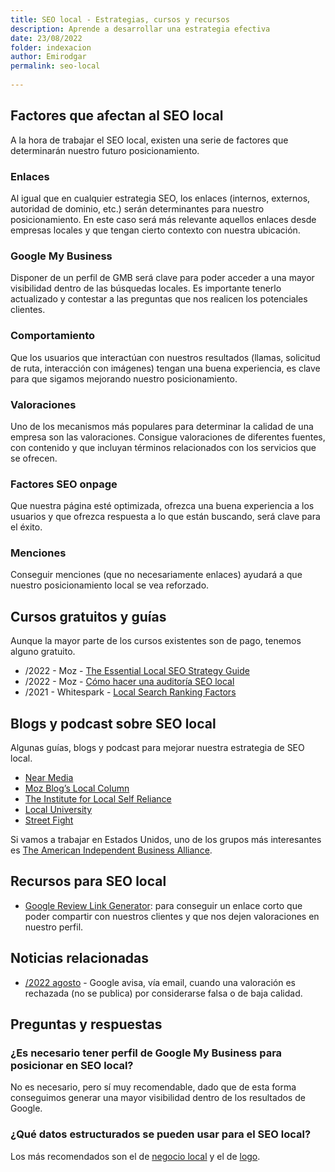 ```yaml
---
title: SEO local - Estrategias, cursos y recursos
description: Aprende a desarrollar una estrategia efectiva
date: 23/08/2022
folder: indexacion
author: Emirodgar
permalink: seo-local
  
---
```


## Factores que afectan al SEO local

A la hora de trabajar el SEO local, existen una serie de factores que determinarán nuestro futuro posicionamiento. 

### Enlaces

Al igual que en cualquier estrategia SEO, los enlaces (internos, externos, autoridad de dominio, etc.) serán determinantes para nuestro posicionamiento. En este caso será más relevante aquellos enlaces desde empresas locales y que tengan cierto contexto con nuestra ubicación.

### Google My Business

Disponer de un perfil de GMB será clave para poder acceder a una mayor visibilidad dentro de las búsquedas locales. Es importante tenerlo actualizado y contestar a las preguntas que nos realicen los potenciales clientes.

### Comportamiento

Que los usuarios que interactúan con nuestros resultados (llamas, solicitud de ruta, interacción con imágenes) tengan una buena experiencia, es clave para que sigamos mejorando nuestro posicionamiento.

###  Valoraciones

Uno de los mecanismos más populares para determinar la calidad de una empresa son las valoraciones. Consigue valoraciones de diferentes fuentes, con contenido y que incluyan términos relacionados con los servicios que se ofrecen.

### Factores SEO onpage

Que nuestra página esté optimizada, ofrezca una buena experiencia a los usuarios y que ofrezca respuesta a lo que están buscando, será clave para el éxito.

### Menciones

Conseguir menciones (que no necesariamente enlaces) ayudará a que nuestro posicionamiento local se vea reforzado.


## Cursos gratuitos y guías

Aunque la mayor parte de los cursos existentes son de pago, tenemos alguno gratuito.

- /2022 - Moz - [The Essential Local SEO Strategy Guide](https://moz.com/local-seo-guide)
- /2022 - Moz - [Cómo hacer una auditoría SEO local](https://moz.com/blog/basic-local-competitive-audit)
- /2021 - Whitespark - [Local Search Ranking Factors](https://whitespark.ca/local-search-ranking-factors/)

## Blogs y podcast sobre SEO local

Algunas guías, blogs y podcast para mejorar nuestra estrategia de SEO local.

- [Near Media](https://www.nearmedia.co/)
- [Moz Blog’s Local Column](https://moz.com/blog/category/local-seo)
- [The Institute for Local Self Reliance](https://ilsr.org/ilsr-reports/)
- [Local University](https://localu.org/)
- [Street Fight](https://streetfightmag.com/)

Si vamos a trabajar en Estados Unidos, uno de los grupos más interesantes es [The American Independent Business Alliance](https://amiba.net/). 

## Recursos para SEO local

- [Google Review Link Generator](https://whitespark.ca/google-review-link-generator/): para conseguir un enlace corto que poder compartir con nuestros clientes y que nos dejen valoraciones en nuestro perfil.

## Noticias relacionadas

- [/2022 agosto](https://support.google.com/business/thread/175785054) - Google avisa, vía email, cuando una valoración es rechazada (no se publica) por considerarse falsa o de baja calidad.

## Preguntas y respuestas

### ¿Es necesario tener perfil de Google My Business para posicionar en SEO local?

No es necesario, pero sí muy recomendable, dado que de esta forma conseguimos generar una mayor visibilidad dentro de los resultados de Google.

### ¿Qué datos estructurados se pueden usar para el SEO local?

Los más recomendados son el de [negocio local](https://developers.google.com/search/docs/advanced/structured-data/local-business) y el de [logo](https://developers.google.com/search/docs/advanced/structured-data/logo).
<!--stackedit_data:
eyJoaXN0b3J5IjpbNDUzNTM3MDgsNjcxOTQxMjcsLTE0NzU3Mz
U1OTMsLTcxNzI0MjIzOSw3MjI3MjAwMDYsMTQzNjI3NTE1Nywt
MTkyNTk3MzcxM119
-->